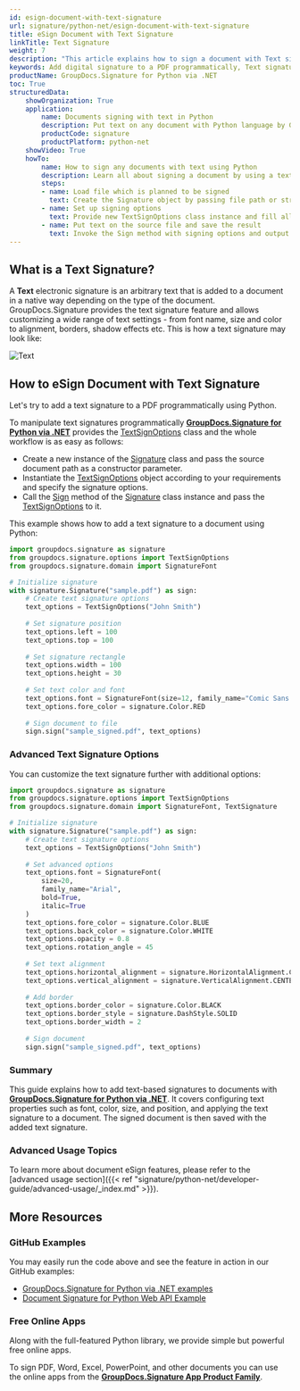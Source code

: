 ```yaml
---
id: esign-document-with-text-signature
url: signature/python-net/esign-document-with-text-signature
title: eSign Document with Text Signature
linkTitle: Text Signature
weight: 7
description: "This article explains how to sign a document with Text signature using GroupDocs.Signature for Python via .NET API. Learn how to add a digital signature to a PDF programmatically in Python."
keywords: Add digital signature to a PDF programmatically, Text signature, python text signature, python digital signature
productName: GroupDocs.Signature for Python via .NET
toc: True
structuredData:
    showOrganization: True
    application:    
        name: Documents signing with text in Python    
        description: Put text on any document with Python language by GroupDocs.Signature for Python via .NET APIs
        productCode: signature
        productPlatform: python-net 
    showVideo: True
    howTo:
        name: How to sign any documents with text using Python 
        description: Learn all about signing a document by using a text and Python
        steps:
        - name: Load file which is planned to be signed
          text: Create the Signature object by passing file path or stream as a constructor parameter.
        - name: Set up signing options 
          text: Provide new TextSignOptions class instance and fill all demanded data.
        - name: Put text on the source file and save the result 
          text: Invoke the Sign method with signing options and output file path or stream.
---
```

## What is a Text Signature?

A **Text** electronic signature is an arbitrary text that is added to a document in a native way depending on the type of the document. GroupDocs.Signature provides the text signature feature and allows customizing a wide range of text settings - from font name, size and color to alignment, borders, shadow effects etc. This is how a text signature may look like:  

![Text](/signature/python-net/images/esign-document-with-text-signature.png)

## How to eSign Document with Text Signature

Let's try to add a text signature to a PDF programmatically using Python.

To manipulate text signatures programmatically [**GroupDocs.Signature for Python via .NET**](https://products.groupdocs.com/signature/python-net) provides the [TextSignOptions](https://reference.groupdocs.com/signature/python-net/groupdocs.signature.options/textsignoptions) class and the whole workflow is as easy as follows:

* Create a new instance of the [Signature](https://reference.groupdocs.com/signature/python-net/groupdocs.signature/signature) class and pass the source document path as a constructor parameter.
* Instantiate the [TextSignOptions](https://reference.groupdocs.com/signature/python-net/groupdocs.signature.options/textsignoptions) object according to your requirements and specify the signature options.
* Call the [Sign](https://reference.groupdocs.com/signature/python-net/groupdocs.signature/signature/sign/) method of the [Signature](https://reference.groupdocs.com/signature/python-net/groupdocs.signature/signature) class instance and pass the [TextSignOptions](https://reference.groupdocs.com/signature/python-net/groupdocs.signature.options/textsignoptions) to it.

This example shows how to add a text signature to a document using Python:

```python
import groupdocs.signature as signature
from groupdocs.signature.options import TextSignOptions
from groupdocs.signature.domain import SignatureFont

# Initialize signature
with signature.Signature("sample.pdf") as sign:
    # Create text signature options
    text_options = TextSignOptions("John Smith")
    
    # Set signature position
    text_options.left = 100
    text_options.top = 100
    
    # Set signature rectangle
    text_options.width = 100
    text_options.height = 30
    
    # Set text color and font
    text_options.font = SignatureFont(size=12, family_name="Comic Sans MS")
    text_options.fore_color = signature.Color.RED
    
    # Sign document to file
    sign.sign("sample_signed.pdf", text_options)
```

### Advanced Text Signature Options

You can customize the text signature further with additional options:

```python
import groupdocs.signature as signature
from groupdocs.signature.options import TextSignOptions
from groupdocs.signature.domain import SignatureFont, TextSignature

# Initialize signature
with signature.Signature("sample.pdf") as sign:
    # Create text signature options
    text_options = TextSignOptions("John Smith")
    
    # Set advanced options
    text_options.font = SignatureFont(
        size=20,
        family_name="Arial",
        bold=True,
        italic=True
    )
    text_options.fore_color = signature.Color.BLUE
    text_options.back_color = signature.Color.WHITE
    text_options.opacity = 0.8
    text_options.rotation_angle = 45
    
    # Set text alignment
    text_options.horizontal_alignment = signature.HorizontalAlignment.CENTER
    text_options.vertical_alignment = signature.VerticalAlignment.CENTER
    
    # Add border
    text_options.border_color = signature.Color.BLACK
    text_options.border_style = signature.DashStyle.SOLID
    text_options.border_width = 2
    
    # Sign document
    sign.sign("sample_signed.pdf", text_options)
```

### Summary
This guide explains how to add text-based signatures to documents with [**GroupDocs.Signature for Python via .NET**](https://products.groupdocs.com/signature/python-net). It covers configuring text properties such as font, color, size, and position, and applying the text signature to a document. The signed document is then saved with the added text signature.

### Advanced Usage Topics

To learn more about document eSign features, please refer to the [advanced usage section]({{< ref "signature/python-net/developer-guide/advanced-usage/_index.md" >}}).

## More Resources

### GitHub Examples

You may easily run the code above and see the feature in action in our GitHub examples:

* [GroupDocs.Signature for Python via .NET examples](https://github.com/groupdocs-signature/GroupDocs.Signature-for-Python-via-.NET)
* [Document Signature for Python Web API Example](https://github.com/groupdocs-signature/GroupDocs.Signature-for-Python-via-.NET-Web-API)

### Free Online Apps

Along with the full-featured Python library, we provide simple but powerful free online apps.

To sign PDF, Word, Excel, PowerPoint, and other documents you can use the online apps from the **[GroupDocs.Signature App Product Family](https://products.groupdocs.app/signature/family)**.